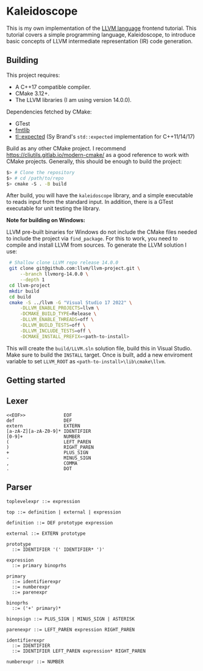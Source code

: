 # Kaleidoscope

This is my own implementation of the [LLVM language](https://llvm.org/docs/tutorial/MyFirstLanguageFrontend/index.html) frontend tutorial. This tutorial covers a simple programming language, Kaleidoscope, to introduce basic concepts of LLVM intermediate representation (IR) code generation.

## Building

This project requires:

* A C++17 compatible compiler.
* CMake 3.12+.
* The LLVM libraries (I am using version 14.0.0).

Dependencies fetched by CMake:

* GTest
* [fmtlib](https://github.com/fmtlib/fmt)
* [tl::expected](https://github.com/TartanLlama/expected) (Sy Brand's `std::expected` implementation for C++11/14/17)

Build as any other CMake project. I recommend https://cliutils.gitlab.io/modern-cmake/ as a good reference to work with CMake projects. Generally, this should be enough to build the project:

```bash
$> # Clone the repository
$> # cd /path/to/repo
$> cmake -S . -B build
```

After build, you will have the `kaleidoscope` library, and a simple executable to reads input from the standard input. In addition, there is a GTest executable for unit testing the library.

**Note for building on Windows:**

LLVM pre-built binaries for Windows do not include the CMake files needed to include the project via `find_package`. For this to work, you need to compile and install LLVM from sources. To generate the LLVM solution I use:

```bash
 # Shallow clone LLVM repo release 14.0.0
 git clone git@github.com:llvm/llvm-project.git \
     --branch llvmorg-14.0.0 \
     --depth 1
 cd llvm-project
 mkdir build
 cd build
 cmake -S ../llvm -G "Visual Studio 17 2022" \
     -DLLVM_ENABLE_PROJECTS=llvm \
     -DCMAKE_BUILD_TYPE=Release \
     -DLLVM_ENABLE_THREADS=off \
     -DLLVM_BUILD_TESTS=off \
     -DLLVM_INCLUDE_TESTS=off \
     -DCMAKE_INSTALL_PREFIX=<path-to-install>
```

This will create the `build/LLVM.sln` solution file, build this in Visual Studio. Make sure to build the `INSTALL` target. Once is built, add a new enviroment variable to set `LLVM_ROOT` as `<path-to-install>\lib\cmake\llvm`.



## Getting started

## Lexer

```
<<EOF>>              EOF
def                  DEF
extern               EXTERN
[a-zA-Z][a-zA-Z0-9]* IDENTIFIER
[0-9]+               NUMBER
(                    LEFT_PAREN
)                    RIGHT_PAREN
+                    PLUS_SIGN
-                    MINUS_SIGN
,                    COMMA
.                    DOT
```

## Parser

```
toplevelexpr ::= expression

top ::= definition | external | expression

definition ::= DEF prototype expression

external ::= EXTERN prototype

prototype
  ::= IDENTIFIER '(' IDENTIFIER* ')'

expression
  ::= primary binoprhs

primary
  ::= identifierexpr
  ::= numberexpr
  ::= parenexpr

binoprhs
  ::= ('+' primary)*

binopsign ::= PLUS_SIGN | MINUS_SIGN | ASTERISK

parenexpr ::= LEFT_PAREN expression RIGHT_PAREN

identifierexpr
  ::= IDENTIFIER
  ::= IDENTIFIER LEFT_PAREN expression* RIGHT_PAREN

numberexpr ::= NUMBER
```